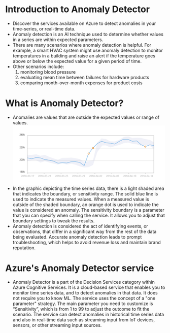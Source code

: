 # Introduction to Anomaly Detector
* Discover the services available on Azure to detect anomalies in your time-series, or real-time data.
* Anomaly detection is an AI technique used to determine whether values in a series are within expected parameters.
* There are many scenarios where anomaly detection is helpful. For example, a smart HVAC system might use anomaly detection to monitor temperatures in a building and raise an alert if the temperature goes above or below the expected value for a given period of time.
* Other scenarios include:
    1. monitoring blood pressure
    2. evaluating mean time between failures for hardware products
    3. comparing month-over-month expenses for product costs

# What is Anomaly Detector?
* Anomalies are values that are outside the expected values or range of values.
![](img/9/1.batch-anomaly.png)
* In the graphic depicting the time series data, there is a light shaded area that indicates the boundary, or sensitivity range. The solid blue line is used to indicate the measured values. When a measured value is outside of the shaded boundary, an orange dot is used to indicate the value is considered an anomaly. The sensitivity boundary is a parameter that you can specify when calling the service. It allows you to adjust that boundary settings to tweak the results.
* Anomaly detection is considered the act of identifying events, or observations, that differ in a significant way from the rest of the data being evaluated. Accurate anomaly detection leads to prompt troubleshooting, which helps to avoid revenue loss and maintain brand reputation.

# Azure's Anomaly Detector service
* Anomaly Detector is a part of the Decision Services category within Azure Cognitive Services. It is a cloud-based service that enables you to monitor time series data, and to detect anomalies in that data. It does not require you to know ML. The service uses the concept of a "one parameter" strategy. The main parameter you need to customize is “Sensitivity”, which is from 1 to 99 to adjust the outcome to fit the scenario. The service can detect anomalies in historical time series data and also in real-time data such as streaming input from IoT devices, sensors, or other streaming input sources.
